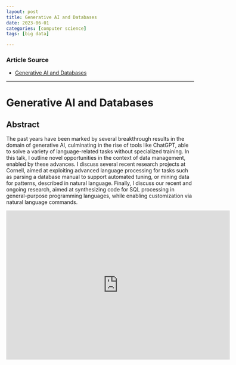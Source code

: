 ```yaml
---
layout: post
title: Generative AI and Databases  
date: 2023-06-01
categories: [computer science]
tags: [big data]

---
```


### Article Source

* [Generative AI and Databases](https://www.youtube.com/watch?v=WlNLr-3NZBk)


---

# Generative AI and Databases


## Abstract

The past years have been marked by several breakthrough results in the domain of generative AI, culminating in the rise of tools like ChatGPT, able to solve a variety of language-related tasks without specialized training. In this talk, I outline novel opportunities in the context of data management, enabled by these advances. I discuss several recent research projects at Cornell, aimed at exploiting advanced language processing for tasks such as parsing a database manual to support automated tuning, or mining data for patterns, described in natural language. Finally, I discuss our recent and ongoing research, aimed at synthesizing code for SQL processing in general-purpose programming languages, while enabling customization via natural language commands.


<iframe width="600" height="400" src="https://www.youtube.com/embed/WlNLr-3NZBk" title="YouTube video player" frameborder="0" allow="accelerometer; autoplay; clipboard-write; encrypted-media; gyroscope; picture-in-picture; web-share" allowfullscreen></iframe>